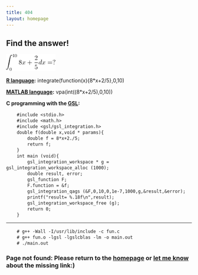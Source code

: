 ```yaml
---
title: 404
layout: homepage
---
```


## Find the answer!

![Find the answer!](/images/Find_the_answer.gif "Find the answer!")


**[R language](http://www.r-project.org/):**
        integrate(function(x){8*x+2/5},0,10)

**[MATLAB language](http://www.mathworks.com/products/matlab/):**
        vpa(int((8*x+2/5),0,10))

**C programming with the [GSL](http://www.gnu.org/software/gsl/):**

        #include <stdio.h>
        #include <math.h>
        #include <gsl/gsl_integration.h>
        double f(double x,void * params){
	        double f = 8*x+2./5;
	        return f;
        }
        int main (void){
	        gsl_integration_workspace * g = gsl_integration_workspace_alloc (1000);
	        double result, error;
	        gsl_function F;
	        F.function = &f;
	        gsl_integration_qags (&F,0,10,0,1e-7,1000,g,&result,&error);
	        printf("result= %.18f\n",result);
	        gsl_integration_workspace_free (g);
	        return 0;
        }
--------------------------------------------------------------------------------------
        # g++ -Wall -I/usr/lib/include -c fun.c
        # g++ fun.o -lgsl -lgslcblas -lm -o main.out
        # ./main.out




### Page not found: Please return to the [homepage](/) or [let me know](mailto:yu@lijiayu.net) about the missing link:)




